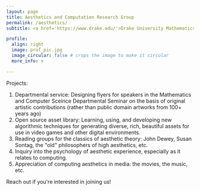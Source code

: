 ```yaml
---
layout: page
title: Aesthetics and Computation Research Group
permalink: /aesthetics/
subtitle: <a href='https://www.drake.edu/'>Drake University Mathematics and Computer Science Department</a>.

profile:
  align: right
  image: prof_pic.jpg
  image_circular: false # crops the image to make it circular
  more_info: >

---
```


Projects:


1. Departmental service: Designing flyers for speakers in the Mathematics and Computer Sceince Departmental Seminar on the basis of original artistic contributions (rather than public domain artworks from 100+ years ago)
2. Open source asset library: Learning, using, and developing new algorithmic techniques for generating diverse, rich, beautiful assets for use in video games and other digital environments. 
3. Reading groups for the classics of aesthetic theory: John Dewey, Susan Sontag, the "old" philosophers of high aesthetics, etc.
4. Inquiry into the psychology of aesthetic experience, especially as it relates to computing.
5. Appreciation of computing aesthetics in media: the movies, the music, etc.

Reach out if you're interested in joining us!